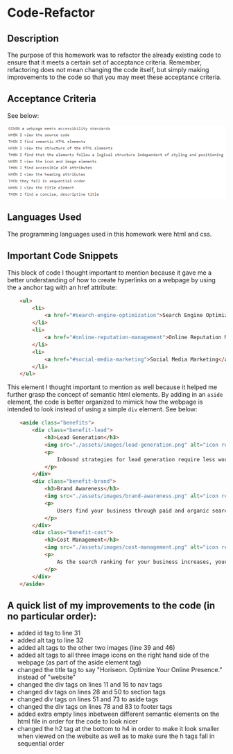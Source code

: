 # Code-Refactor

## **Description**

The purpose of this homework was to refactor the already existing code to ensure that it meets a certain set of acceptance criteria. Remember, refactoring does not mean changing the code itself, but simply making improvements to the code so that you may meet these acceptance criteria.

## **Acceptance Criteria**

See below:

![screenshot](./assets/images/acceptance-criteria.png "Acceptance Criteria")

## **Languages Used**

The programming languages used in this homework were html and css. 

## **Important Code Snippets**

This block of code I thought important to mention because it gave me a better understanding of how to create hyperlinks on a webpage by using the `a` anchor tag with an href attribute:

```html
    <ul>
        <li>
            <a href="#search-engine-optimization">Search Engine Optimization</a>
        </li>
        <li>
            <a href="#online-reputation-management">Online Reputation Management</a>
        </li>
        <li>
            <a href="#social-media-marketing">Social Media Marketing</a>
        </li>
    </ul>
``` 

This element I thought important to mention as well because it helped me further grasp the concept of semantic html elements. By adding in an `aside` element, the code is better organized to mimick how the webpage is intended to look instead of using a simple `div` element. See below:

```html
    <aside class="benefits">
        <div class="benefit-lead">
            <h3>Lead Generation</h3>
            <img src="./assets/images/lead-generation.png" alt="icon representing lead generation"/>
            <p>
                Inbound strategies for lead generation require less work for your business, bringing customers directly to your website.
            </p>
        </div>
        <div class="benefit-brand">
            <h3>Brand Awareness</h3>
            <img src="./assets/images/brand-awareness.png" alt="icon representing brand awareness"/>
            <p>
                Users find your business through paid and organic searches, increasing the search ranking and visibility for your business.
            </p>
        </div>
        <div class="benefit-cost">
            <h3>Cost Management</h3>
            <img src="./assets/images/cost-management.png" alt="icon representing cost management"/>
            <p>
                As the search ranking for your business increases, your advertising costs decrease, and you no longer need to advertise your page.
            </p>
        </div>
    </aside>
```

## A quick list of my improvements to the code (in no particular order):

- added id tag to line 31
- added alt tag to line 32
- added alt tags to the other two images (line 39 and 46)
- added alt tags to all three image icons on the right hand side of the webpage (as part of the aside element tag)
- changed the title tag to say "Horiseon. Optimize Your Online Presence." instead of "website"
- changed the div tags on lines 11 and 16 to nav tags
- changed div tags on lines 28 and 50 to section tags
- changed div tags on lines 51 and 73 to aside tags
- changed the div tags on lines 78 and 83 to footer tags
- added extra empty lines inbetween different semantic elements on the html file in order for the code to look nicer
- changed the h2 tag at the bottom to h4 in order to make it look smaller when viewed on the website as well as to make sure the h tags fall in sequential order
